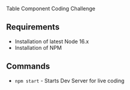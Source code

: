 Table Component Coding Challenge

## Requirements

- Installation of latest Node 16.x
- Installation of NPM

## Commands

- `npm start` - Starts Dev Server for live coding

